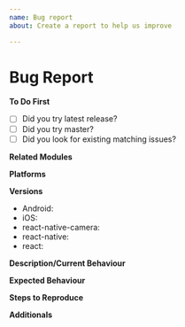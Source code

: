 ```yaml
---
name: Bug report
about: Create a report to help us improve

---
```

# Bug Report
**To Do First**
- [ ] Did you try latest release?
- [ ] Did you try master?
- [ ] Did you look for existing matching issues?

**Related Modules**
<!--Uncomment the related ones-->
<!--RNCamera-->
<!--FaceDetector-->
<!--RCTCamera(deprecated)-->

**Platforms**
<!--Uncomment the related ones-->
<!--Android-->
<!--iOS-->

**Versions**
<!--Please add the used versions/branches or leave blank and uncomment the optionals if used-->
- Android:
- iOS:
- react-native-camera:
- react-native:
- react:
<!---react-navigation:-->

**Description/Current Behaviour**
<!--place your bug description below-->

**Expected Behaviour**
<!--place your expected behaviour below-->

**Steps to Reproduce**
<!--describe how to produce the error below-->

**Additionals**
<!--place screenshots/suggestions and other additional infos below-->
